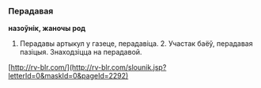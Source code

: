 ### Перадавая
**назоўнік, жаночы род**

1. Перадавы артыкул у газеце, перадавіца. 2. Участак баёў, перадавая пазіцыя. Знаходзіцца на перадавой.

<a rel="author">[http://rv-blr.com/](http://rv-blr.com/slounik.jsp?letterId=0&maskId=0&pageId=2292)</a>
